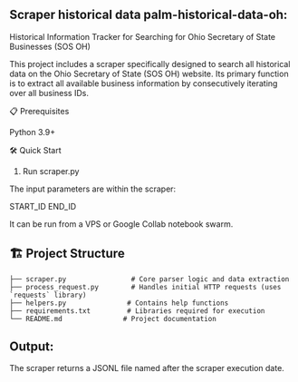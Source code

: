 ## Scraper historical data palm-historical-data-oh:

Historical Information Tracker for Searching for Ohio Secretary of State Businesses (SOS OH)

This project includes a scraper specifically designed to search all historical data on the Ohio Secretary of State (SOS OH) website. Its primary function is to extract all available business information by consecutively iterating over all business IDs.

📋 Prerequisites

Python 3.9+

🛠️ Quick Start

1. Run scraper.py

The input parameters are within the scraper:

START_ID
END_ID

It can be run from a VPS or Google Collab notebook swarm.

## 🏗️ Project Structure

```text
├── scraper.py                # Core parser logic and data extraction
├── process_request.py        # Handles initial HTTP requests (uses `requests` library)
├── helpers.py               # Contains help functions
├── requirements.txt         # Libraries required for execution
└── README.md               # Project documentation
```

## Output:

The scraper returns a JSONL file named after the scraper execution date.
